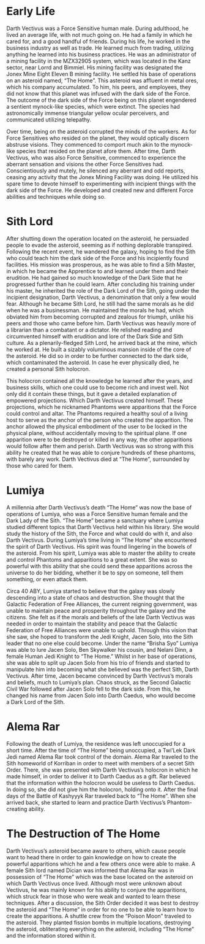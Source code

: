 # Early Life

Darth Vectivus was a Force Sensitive human male.
During adulthood, he lived an average life, with not much going on.
He had a family in which he cared for, and a good handful of friends.
During his life, he worked in the business industry as well as trade.
He learned much from trading, utilizing anything he learned into his business practices.
He was an administrator of a mining facility in the MZX32905 system, which was located in the Kanz sector, near Lorrd and Bimmiel.
His mining facility was designated the Jonex Mine Eight Eleven B mining facility.
He settled his base of operations on an asteroid named, “The Home”.
This asteroid was affluent in metal ores, which his company accumulated.
To him, his peers, and employees, they did not know that this planet was infused with the dark side of the Force.
The outcome of the dark side of the Force being on this planet engendered a sentient mynock-like species, which were extinct.
The species had astronomically immense triangular yellow ocular perceivers, and communicated utilizing telepathy.

Over time, being on the asteroid corrupted the minds of the workers.
As for Force Sensitives who resided on the planet, they would optically discern abstruse visions.
They commenced to comport much akin to the mynock-like species that resided on the planet afore them.
After time, Darth Vectivus, who was also Force Sensitive, commenced to experience the aberrant sensation and visions the other Force Sensitives had.
Conscientiously and mutely, he silenced any aberrant and odd reports, ceasing any activity that the Jonex Mining Facility was doing.
He utilized his spare time to devote himself to experimenting with incipient things with the dark side of the Force.
He developed and created new and different Force abilities and techniques while doing so.

# Sith Lord

After shutting down the operation located on the asteroid, he persuaded people to evade the asteroid, seeming as if nothing deplorable transpired.
Following the recent event, he wandered the galaxy, hoping to find the Sith who could teach him the dark side of the Force and his incipiently found facilities.
His mission was prosperous, as he was able to find a Sith Master, in which he became the Apprentice to and learned under them and their erudition.
He had gained so much knowledge of the Dark Side that he progressed further than he could learn.
After concluding his training under his master, he inherited the role of the Dark Lord of the Sith, going under the incipient designation, Darth Vectivus, a denomination that only a few would fear.
Although he became Sith Lord, he still had the same morals as he did when he was a businessman.
He maintained the morals he had, which obviated him from becoming corrupted and zealous for triumph, unlike his peers and those who came before him.
Darth Vectivus was heavily more of a librarian than a combatant or a dictator.
He relished reading and circumvented himself with erudition and lore of the Dark Side and Sith culture.
As a plenarily-fledged Sith Lord, he arrived back at the mine, which he worked at.
He built a sizably voluminous mansion inside of the core of the asteroid.
He did so in order to be further connected to the dark side, which contaminated the asteroid.
In case he ever physically died, he created a personal Sith holocron.

This holocron contained all the knowledge he learned after the years, and business skills, which one could use to become rich and invest well.
Not only did it contain these things, but it gave a detailed explanation of empowered projections.
Which Darth Vectivus created himself.
These projections, which he nicknamed Phantoms were apparitions that the Force could control and altar.
The Phantoms required a healthy soul of a living host to serve as the anchor of the person who created the apparition.
The anchor allowed the physical embodiment of the user to be locked in the physical plane, without accidentally moving to the spiritual plane.
If one apparition were to be destroyed or killed in any way, the other apparitions would follow after them and perish.
Darth Vectivus was so strong with this ability he created that he was able to conjure hundreds of these phantoms, with barely any work.
Darth Vectivus died at “The Home”, surrounded by those who cared for them.

# Lumiya

A millennia after Darth Vectivus’s death “The Home” was now the base of operations of Lumiya, who was a Force Sensitive human female and the Dark Lady of the Sith.
“The Home” became a sanctuary where Lumiya studied different topics that Darth Vectivus held within his library.
She would study the history of the Sith, the Force and what could do with it, and also Darth Vectivus.
During Lumiya’s time living in “The Home” she encountered the spirit of Darth Vectivus.
His spirit was found lingering in the bowels of the asteroid.
From his spirit, Lumiya was able to master the ability to create and control Phantoms and apparitions to a great extent.
She was so powerful with this ability that she could send these apparitions across the universe to do her bidding, whether it be to spy on someone, tell them something, or even attack them.

Circa 40 ABY, Lumiya started to believe that the galaxy was slowly descending into a state of chaos and destruction.
She thought that the Galactic Federation of Free Alliances, the current reigning government, was unable to maintain peace and prosperity throughout the galaxy and the citizens.
She felt as if the morals and beliefs of the late Darth Vectivus was needed in order to maintain the stability and peace that the Galactic Federation of Free Alliances were unable to uphold.
Through this vision that she saw, she hoped to transform the Jedi Knight, Jacen Solo, into the Sith leader that no one else could become.
Under the name “Brisha Syo” Lumiya was able to lure Jacen Solo, Ben Skywalker his cousin, and Nelani Dinn, a female Human Jedi Knight to “The Home.” Whilst in her base of operations, she was able to split up Jacen Solo from his trio of friends and started to manipulate him into becoming what she believed was the perfect Sith, Darth Vectivus.
After time, Jacen became convinced by Darth Vectivus’s morals and beliefs, much to Lumiya’s plan.
Chaos struck, as the Second Galactic Civil War followed after Jacen Solo fell to the dark side.
From this, he changed his name from Jacen Solo into Darth Caedus, who would become a Dark Lord of the Sith.

# Alema Rar

Following the death of Lumiya, the residence was left unoccupied for a short time.
After the time of “The Home” being unoccupied, a Twi’Lek Dark Jedi named Alema Rar took control of the domain.
Alema Rar traveled to the Sith homeworld of Korriban in order to meet with members of a secret Sith Order.
There, she was presented with Darth Vectivus’s holocron in which he made himself, in order to deliver it to Darth Caedus as a gift.
Rar believed that the information within the holocron would be useless to Darth Caedus.
In doing so, she did not give him the holocron, holding onto it.
After the final days of the Battle of Kashyyyk Rar traveled back to “The Home”.
When she arrived back, she started to learn and practice Darth Vectivus’s Phantom-creating ability.

# The Destruction of The Home

Darth Vectivus’s asteroid became aware to others, which cause people want to head there in order to gain knowledge on how to create the powerful apparitions which he and a few others once were able to make.
A female Sith lord named Dician was informed that Alema Rar was in possession of “The Home” which was the base located on the asteroid on which Darth Vectivus once lived.
Although most were unknown about Vectivus, he was mainly known for his ability to conjure the apparitions, which struck fear in those who were weak and wanted to learn these techniques.
After a discussion, the Sith Order decided it was best to destroy the asteroid and “The Home” in order for no one to be able to learn how to create the apparitions.
A shuttle crew from the “Poison Moon” traveled to the asteroid.
They planted fission bombs in multiple locations, destroying the asteroid, obliterating everything on the asteroid, including “The Home” and the information stored within it.
